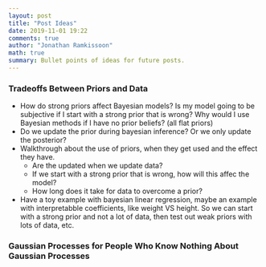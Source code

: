 ```yaml
---
layout: post
title: "Post Ideas"
date: 2019-11-01 19:22
comments: true
author: "Jonathan Ramkissoon"
math: true
summary: Bullet points of ideas for future posts.
---
```



### Tradeoffs Between Priors and Data
- How do strong priors affect Bayesian models? Is my model going to be subjective if I start with a strong prior that is wrong? Why would I use Bayesian methods if I have no prior beliefs? (all flat priors)
- Do we update the prior during bayesian inference? Or we only update the posterior?
- Walkthrough about the use of priors, when they get used and the effect they have.
    - Are the updated when we update data?
    - If we start with a strong prior that is wrong, how will this affec the model?
    - How long does it take for data to overcome a prior?
- Have a toy example with bayesian linear regression, maybe an example with interpretabble coefficients, like weight VS height. So we can start with a strong prior and not a lot of data, then test out weak priors with lots of data, etc.


### Gaussian Processes for People Who Know Nothing About Gaussian Processes
